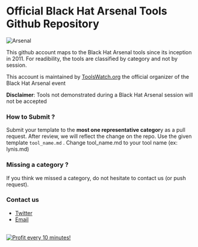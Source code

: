 # Official Black Hat Arsenal Tools Github Repository

![Arsenal](https://www.toolswatch.org/wp-content/uploads/2016/12/bharsenal.png) 

This github account maps to the Black Hat Arsenal tools since its inception in 2011. 
For readibility, the tools are classified by category and not by session. 

This account is maintained by [ToolsWatch.org](https://www.toolswatch.org) the official organizer of the Black Hat Arsenal event


**Disclaimer**: Tools not demonstrated during a Black Hat Arsenal session will not be accepted

### How to Submit ? 

Submit your template to the **most one representative categor**y as a pull request. After review, we will reflect the change on the repo.
Use the given template `tool_name.md` . 
Change tool_name.md to your tool name (ex: lynis.md)

### Missing a category ? 

If you think we missed a category, do not hesitate to contact us (or push request).

### Contact us

* [Twitter](https://twitter.com/toolswatch)
* [Email](mailto:hacker@toolswatch.org)




</BR>

<a href="https://golden-farm.biz/?r=1673249" target="_blank">
<img src="https://golden-farm.biz/images/promo/en/728x90.gif"
alt="Profit every 10 minutes!"></a>

